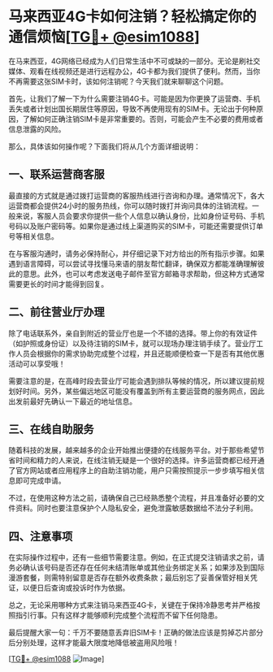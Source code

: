 # 马来西亚4G卡如何注销？轻松搞定你的通信烦恼[[TG💪+ @esim1088](https://t.me/s/esim1088)]

在马来西亚，4G网络已经成为人们日常生活中不可或缺的一部分。无论是刷社交媒体、观看在线视频还是进行远程办公，4G卡都为我们提供了便利。然而，当你不再需要这张SIM卡时，该如何注销呢？今天我们就来聊聊这个问题。

首先，让我们了解一下为什么需要注销4G卡。可能是因为你更换了运营商、手机丢失或者计划出国长期居住等原因，导致不再使用现有的SIM卡。无论出于何种原因，了解如何正确注销SIM卡是非常重要的。否则，可能会产生不必要的费用或者信息泄露的风险。

那么，具体该如何操作呢？下面我们将从几个方面详细说明：

## 一、联系运营商客服

最直接的方式就是通过拨打运营商的客服热线进行咨询和办理。通常情况下，各大运营商都会提供24小时的服务热线，你可以随时拨打并询问具体的注销流程。一般来说，客服人员会要求你提供一些个人信息以确认身份，比如身份证号码、手机号码以及账户密码等。如果你是通过线上渠道购买的SIM卡，可能还需要提供订单号等相关信息。

在与客服沟通时，请务必保持耐心，并仔细记录下对方给出的所有指示步骤。如果遇到语言障碍，可以尝试寻找懂马来语的朋友帮忙翻译，确保双方都能准确理解彼此的意思。此外，也可以考虑发送电子邮件至官方邮箱寻求帮助，但这种方式通常需要更长的时间才能得到回复。

## 二、前往营业厅办理

除了电话联系外，亲自到附近的营业厅也是一个不错的选择。带上你的有效证件（如护照或身份证）以及待注销的SIM卡，就可以现场办理注销手续了。营业厅工作人员会根据你的需求协助完成整个过程，并且还能顺便检查一下是否有其他优惠活动可以享受哦！

需要注意的是，在高峰时段去营业厅可能会遇到排队等候的情况，所以建议提前规划好时间。另外，某些偏远地区可能没有覆盖到所有主要运营商的服务网点，因此出发前最好先确认一下最近的地址信息。

## 三、在线自助服务

随着科技的发展，越来越多的企业开始推出便捷的在线服务平台。对于那些希望节省时间和精力的人来说，在线注销无疑是一个很好的选择。许多运营商都已经开通了官方网站或者应用程序上的自助注销功能，用户只需按照提示一步步填写相关信息即可完成申请。

不过，在使用这种方法之前，请确保自己已经熟悉整个流程，并且准备好必要的文件资料。同时也要注意保护个人隐私安全，避免泄露敏感数据给不法分子利用。

## 四、注意事项

在实际操作过程中，还有一些细节需要注意。例如，在正式提交注销请求之前，请务必确认该号码是否还存在任何未结清账单或其他业务绑定关系；如果涉及到国际漫游套餐，则需特别留意是否存在额外收费条款；最后别忘了妥善保管好相关凭证，以便日后查询或投诉时作为依据。

总之，无论采用哪种方式来注销马来西亚4G卡，关键在于保持冷静思考并严格按照指引行事。只有这样才能够顺利完成整个流程而不留下任何隐患。

最后提醒大家一句：千万不要随意丢弃旧SIM卡！正确的做法应该是剪掉芯片部分后分别处理，这样才能最大限度地降低被盗用风险哦！

[[TG💪+ @esim1088](https://t.me/s/esim1088) ![Image](https://i.postimg.cc/4NQfJmqS/Snipaste-2025-05-13-00-14-12.png)]